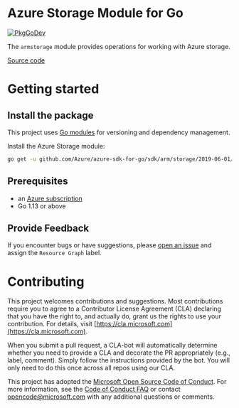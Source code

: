 # Azure Storage Module for Go

[![PkgGoDev](https://pkg.go.dev/badge/github.com/Azure/azure-sdk-for-go/sdk/arm/storage/2019-06-01/armstorage)](https://pkg.go.dev/github.com/Azure/azure-sdk-for-go/sdk/arm/storage/2019-06-01/armstorage)

The `armstorage` module provides operations for working with Azure storage.

[Source code](https://github.com/Azure/azure-sdk-for-go/tree/master/sdk/arm/storage/2019-06-01/armstorage)

# Getting started

## Install the package

This project uses [Go modules](https://github.com/golang/go/wiki/Modules) for versioning and dependency management.

Install the Azure Storage module:

```sh
go get -u github.com/Azure/azure-sdk-for-go/sdk/arm/storage/2019-06-01/armstorage
```

## Prerequisites

- an [Azure subscription](https://azure.microsoft.com/free/)
- Go 1.13 or above

## Provide Feedback

If you encounter bugs or have suggestions, please
[open an issue](https://github.com/Azure/azure-sdk-for-go/issues) and assign the `Resource Graph` label.

# Contributing

This project welcomes contributions and suggestions. Most contributions require
you to agree to a Contributor License Agreement (CLA) declaring that you have
the right to, and actually do, grant us the rights to use your contribution.
For details, visit [https://cla.microsoft.com](https://cla.microsoft.com).

When you submit a pull request, a CLA-bot will automatically determine whether
you need to provide a CLA and decorate the PR appropriately (e.g., label,
comment). Simply follow the instructions provided by the bot. You will only
need to do this once across all repos using our CLA.

This project has adopted the
[Microsoft Open Source Code of Conduct](https://opensource.microsoft.com/codeofconduct/).
For more information, see the
[Code of Conduct FAQ](https://opensource.microsoft.com/codeofconduct/faq/)
or contact [opencode@microsoft.com](mailto:opencode@microsoft.com) with any
additional questions or comments.